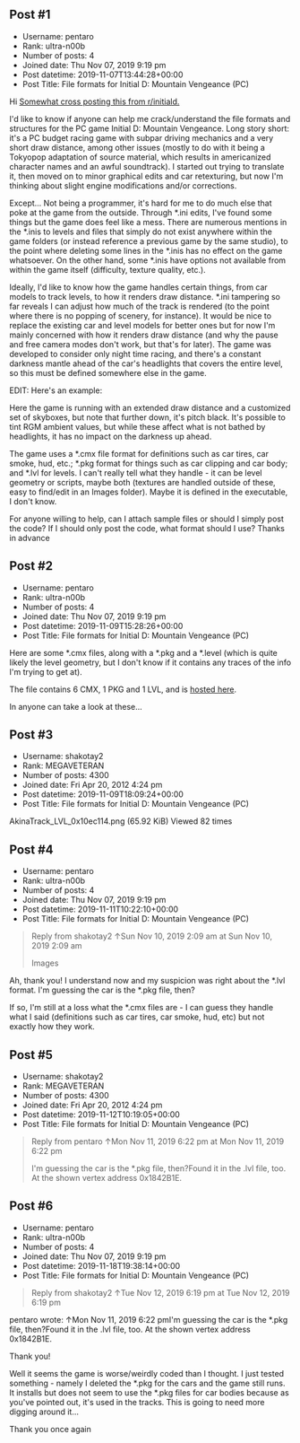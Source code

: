 ## Post #1
- Username: pentaro
- Rank: ultra-n00b
- Number of posts: 4
- Joined date: Thu Nov 07, 2019 9:19 pm
- Post datetime: 2019-11-07T13:44:28+00:00
- Post Title: File formats for Initial D: Mountain Vengeance (PC)

Hi  [Somewhat cross posting this from r/initiald.](https://www.reddit.com/r/initiald/comments/drjrw8/initial_d_mountain_vengeance_modding/)

I'd like to know if anyone can help me crack/understand the file formats and structures for the PC game Initial D: Mountain Vengeance. Long story short: it's a PC budget racing game with subpar driving mechanics and a very short draw distance, among other issues (mostly to do with it being a Tokyopop adaptation of source material, which results in americanized character names and an awful soundtrack). I started out trying to translate it, then moved on to minor graphical edits and car retexturing, but now I'm thinking about slight engine modifications and/or corrections.

Except... Not being a programmer, it's hard for me to do much else that poke at the game from the outside. Through *.ini edits, I've found some things but the game does feel like a mess. There are numerous mentions in the *.inis to levels and files that simply do not exist anywhere within the game folders (or instead reference a previous game by the same studio), to the point where deleting some lines in the *.inis has no effect on the game whatsoever. On the other hand, some *.inis have options not available from within the game itself (difficulty, texture quality, etc.).

Ideally, I'd like to know how the game handles certain things, from car models to track levels, to how it renders draw distance. *.ini tampering so far reveals I can adjust how much of the track is rendered (to the point where there is no popping of scenery, for instance). It would be nice to replace the existing car and level models for better ones but for now I'm mainly concerned with how it renders draw distance (and why the pause and free camera modes don't work, but that's for later). The game was developed to consider only night time racing, and there's a constant darkness mantle ahead of the car's headlights that covers the entire level, so this must be defined somewhere else in the game.

EDIT: Here's an example:


Here the game is running with an extended draw distance and a customized set of skyboxes, but note that further down, it's pitch black. It's possible to tint RGM ambient values, but while these affect what is not bathed by headlights, it has no impact on the darkness up ahead. 

The game uses a *.cmx file format for definitions such as car tires, car smoke, hud, etc.; *.pkg format for things such as car clipping and car body; and *.lvl for levels. I can't really tell what they handle - it can be level geometry or scripts, maybe both (textures are handled outside of these, easy to find/edit in an Images folder). Maybe it is defined in the executable, I don't know.

For anyone willing to help, can I attach sample files or should I simply post the code? If I should only post the code, what format should I use? Thanks in advance
## Post #2
- Username: pentaro
- Rank: ultra-n00b
- Number of posts: 4
- Joined date: Thu Nov 07, 2019 9:19 pm
- Post datetime: 2019-11-09T15:28:26+00:00
- Post Title: File formats for Initial D: Mountain Vengeance (PC)

Here are some *.cmx files, along with a *.pkg and a *.level (which is quite likely the level geometry, but I don't know if it contains any traces of the info I'm trying to get at).

The file contains 6 CMX, 1 PKG and 1 LVL, and is [hosted here](http://s000.tinyupload.com/index.php?file_id=97826129731096459109).

In anyone can take a look at these...
## Post #3
- Username: shakotay2
- Rank: MEGAVETERAN
- Number of posts: 4300
- Joined date: Fri Apr 20, 2012 4:24 pm
- Post datetime: 2019-11-09T18:09:24+00:00
- Post Title: File formats for Initial D: Mountain Vengeance (PC)

AkinaTrack_LVL_0x10ec114.png (65.92 KiB) Viewed 82 times
## Post #4
- Username: pentaro
- Rank: ultra-n00b
- Number of posts: 4
- Joined date: Thu Nov 07, 2019 9:19 pm
- Post datetime: 2019-11-11T10:22:10+00:00
- Post Title: File formats for Initial D: Mountain Vengeance (PC)

> Reply from shakotay2 ↑Sun Nov 10, 2019 2:09 am at Sun Nov 10, 2019 2:09 am
>
> Images

Ah, thank you! I understand now and my suspicion was right about the *.lvl format. I'm guessing the car is the *.pkg file, then?

If so, I'm still at a loss what the *.cmx files are - I can guess they handle what I said (definitions such as car tires, car smoke, hud, etc) but not exactly how they work.
## Post #5
- Username: shakotay2
- Rank: MEGAVETERAN
- Number of posts: 4300
- Joined date: Fri Apr 20, 2012 4:24 pm
- Post datetime: 2019-11-12T10:19:05+00:00
- Post Title: File formats for Initial D: Mountain Vengeance (PC)

> Reply from pentaro ↑Mon Nov 11, 2019 6:22 pm at Mon Nov 11, 2019 6:22 pm
>
> I'm guessing the car is the *.pkg file, then?Found it in the .lvl file, too. At the shown vertex address 0x1842B1E.
## Post #6
- Username: pentaro
- Rank: ultra-n00b
- Number of posts: 4
- Joined date: Thu Nov 07, 2019 9:19 pm
- Post datetime: 2019-11-18T19:38:14+00:00
- Post Title: File formats for Initial D: Mountain Vengeance (PC)

> Reply from shakotay2 ↑Tue Nov 12, 2019 6:19 pm at Tue Nov 12, 2019 6:19 pm
>
> 
pentaro wrote: ↑Mon Nov 11, 2019 6:22 pmI'm guessing the car is the *.pkg file, then?Found it in the .lvl file, too. At the shown vertex address 0x1842B1E.

Thank you!

Well it seems the game is worse/weirdly coded than I thought. I just tested something - namely I deleted the *.pkg for the cars and the game still runs. It installs but does not seem to use the *.pkg files for car bodies because as you've pointed out, it's used in the tracks. This is going to need more digging around it...

Thank you once again

